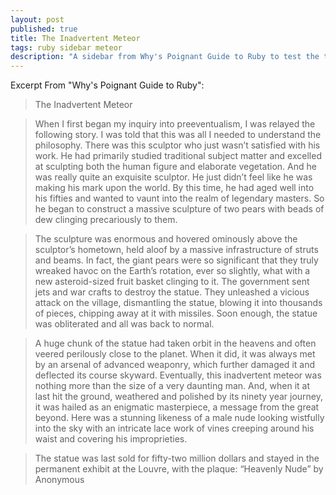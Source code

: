 ```yaml
---
layout: post
published: true
title: The Inadvertent Meteor
tags: ruby sidebar meteor
description: "A sidebar from Why's Poignant Guide to Ruby to test the tags footer on posts."
---
```


Excerpt From "Why's Poignant Guide to Ruby":

> The Inadvertent Meteor

> When I first began my inquiry into preeventualism, I was relayed the following story. I was told that this was all I needed to understand the philosophy.
There was this sculptor who just wasn’t satisfied with his work. He had primarily studied traditional subject matter and excelled at sculpting both the human figure and elaborate vegetation. And he was really quite an exquisite sculptor. He just didn’t feel like he was making his mark upon the world.
By this time, he had aged well into his fifties and wanted to vaunt into the realm of legendary masters. So he began to construct a massive sculpture of two pears with beads of dew clinging precariously to them.

>The sculpture was enormous and hovered ominously above the sculptor’s hometown, held aloof by a massive infrastructure of struts and beams. In fact, the giant pears were so significant that they truly wreaked havoc on the Earth’s rotation, ever so slightly, what with a new asteroid-sized fruit basket clinging to it.
The government sent jets and war crafts to destroy the statue. They unleashed a vicious attack on the village, dismantling the statue, blowing it into thousands of pieces, chipping away at it with missiles. Soon enough, the statue was obliterated and all was back to normal.

> A huge chunk of the statue had taken orbit in the heavens and often veered perilously close to the planet. When it did, it was always met by an arsenal of advanced weaponry, which further damaged it and deflected its course skyward.
Eventually, this inadvertent meteor was nothing more than the size of a very daunting man. And, when it at last hit the ground, weathered and polished by its ninety year journey, it was hailed as an enigmatic masterpiece, a message from the great beyond. Here was a stunning likeness of a male nude looking wistfully into the sky with an intricate lace work of vines creeping around his waist and covering his improprieties.

> The statue was last sold for fifty-two million dollars and stayed in the permanent exhibit at the Louvre, with the plaque:
“Heavenly Nude” by Anonymous